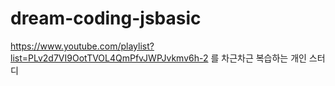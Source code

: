 # dream-coding-jsbasic
 https://www.youtube.com/playlist?list=PLv2d7VI9OotTVOL4QmPfvJWPJvkmv6h-2 를 차근차근 복습하는 개인 스터디
